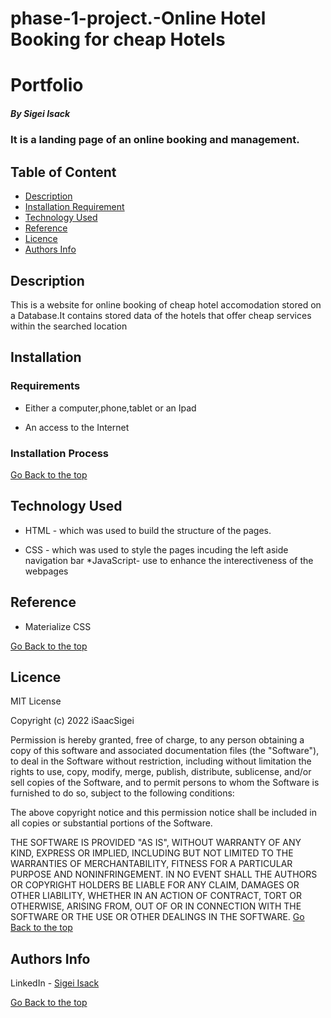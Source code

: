 # phase-1-project.-Online Hotel Booking for cheap Hotels
# Portfolio

##### By Sigei Isack 
### It is a landing page of an online booking and management.

## Table of Content

+ [Description](#description)
+ [Installation Requirement](#Installation)
+ [Technology Used](#technology-used)
+ [Reference](#reference)
+ [Licence](#licence)
+ [Authors Info](#author-Info)

## Description
<p>This is  a website for online booking of cheap hotel accomodation stored on a 
Database.It contains stored data of the hotels that offer cheap services within the searched 
location</p>

## Installation

### Requirements

* Either a computer,phone,tablet or an Ipad

* An access to the Internet

### Installation Process

[Go Back to the top](#portfolio)
## Technology Used
* HTML - which was used to build the structure of the pages.

* CSS - which was used to style the pages incuding the left aside navigation bar
*JavaScript- use to enhance the interectiveness of the webpages

## Reference
* Materialize CSS

[Go Back to the top](#portfolio)

## Licence

MIT License

Copyright (c) 2022 iSaacSigei

Permission is hereby granted, free of charge, to any person obtaining a copy of this software 
and associated documentation files (the "Software"), to deal in the Software without restriction, 
including without limitation the rights to use, copy, modify, merge, publish, distribute, sublicense,
and/or sell copies of the Software, and to permit persons to whom the Software is furnished to do so, 
subject to the following conditions:

The above copyright notice and this permission notice shall be included in all copies or substantial 
portions of the Software.

THE SOFTWARE IS PROVIDED "AS IS", WITHOUT WARRANTY OF ANY KIND, EXPRESS OR IMPLIED, INCLUDING BUT NOT 
LIMITED TO THE WARRANTIES OF MERCHANTABILITY, FITNESS FOR A PARTICULAR PURPOSE AND NONINFRINGEMENT. 
IN NO EVENT SHALL THE AUTHORS OR COPYRIGHT HOLDERS BE LIABLE FOR ANY CLAIM, DAMAGES OR OTHER LIABILITY, 
WHETHER IN AN ACTION OF CONTRACT, TORT OR OTHERWISE, ARISING FROM, OUT OF OR IN CONNECTION WITH THE 
SOFTWARE OR THE USE OR OTHER DEALINGS IN THE SOFTWARE.
[Go Back to the top](#portfolio)

## Authors Info

LinkedIn - [Sigei Isack](www.linkedin.com/in/isack-kiplangat-46a756164)

[Go Back to the top](#portfolio)
